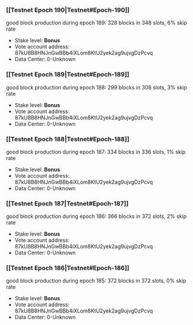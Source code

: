 ### [[Testnet Epoch 190|Testnet#Epoch-190]]
good block production during epoch 189: 328 blocks in 348 slots, 6% skip rate
* Stake level: **Bonus** 
* Vote account address: 87kU8B8HNJnGwBBb4iXLom8KtU2yek2ag9ujvgDzPcvq
* Data Center: 0-Unknown
### [[Testnet Epoch 189|Testnet#Epoch-189]]
good block production during epoch 188: 299 blocks in 308 slots, 3% skip rate
* Stake level: **Bonus** 
* Vote account address: 87kU8B8HNJnGwBBb4iXLom8KtU2yek2ag9ujvgDzPcvq
* Data Center: 0-Unknown
### [[Testnet Epoch 188|Testnet#Epoch-188]]
good block production during epoch 187: 334 blocks in 336 slots, 1% skip rate
* Stake level: **Bonus** 
* Vote account address: 87kU8B8HNJnGwBBb4iXLom8KtU2yek2ag9ujvgDzPcvq
* Data Center: 0-Unknown
### [[Testnet Epoch 187|Testnet#Epoch-187]]
good block production during epoch 186: 366 blocks in 372 slots, 2% skip rate
* Stake level: **Bonus** 
* Vote account address: 87kU8B8HNJnGwBBb4iXLom8KtU2yek2ag9ujvgDzPcvq
* Data Center: 0-Unknown
### [[Testnet Epoch 186|Testnet#Epoch-186]]
good block production during epoch 185: 372 blocks in 372 slots, 0% skip rate
* Stake level: **Bonus** 
* Vote account address: 87kU8B8HNJnGwBBb4iXLom8KtU2yek2ag9ujvgDzPcvq
* Data Center: 0-Unknown